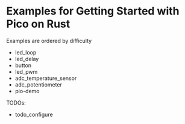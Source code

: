 
# Examples for Getting Started with Pico on Rust

Examples are ordered by difficulty

 * led_loop
 * led_delay
 * button
 * led_pwm
 * adc_temperature_sensor
 * adc_potentiometer
 * pio-demo


TODOs:
 * todo_configure 
